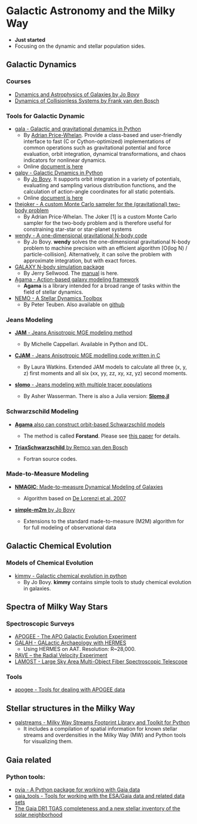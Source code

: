 # Galactic Astronomy and the Milky Way

* **Just started**
* Focusing on the dynamic and stellar population sides.

## Galactic Dynamics

### Courses

* [Dynamics and Astrophysics of Galaxies by Jo Bovy](http://astro.utoronto.ca/~bovy/AST1420/notes/index.html#)
* [Dynamics of Collisionless Systems by Frank van den Bosch](http://www.astro.yale.edu/vdbosch/galdyn.html)

### Tools for Galactic Dynamic

* [gala - Galactic and gravitational dynamics in Python](https://github.com/adrn/gala)
    * By [Adrian Price-Whelan](http://adrian.pw/). Provide a class-based and user-friendly interface to fast (C or Cython-optimized) implementations of common operations such as gravitational potential and force evaluation, orbit integration, dynamical transformations, and chaos indicators for nonlinear dynamics.
    * Online [document is here](http://gala.adrian.pw/en/latest/)
* [galpy - Galactic Dynamics in Python](https://github.com/jobovy/galpy)
    * By [Jo Bovy](http://astro.utoronto.ca/~bovy/). It supports orbit integration in a variety of potentials, evaluating and sampling various distribution functions, and the calculation of action-angle coordinates for all static potentials.
    * Online [document is here](https://galpy.readthedocs.io/en/v1.4.0/)
* [thejoker - A custom Monte Carlo sampler for the (gravitational) two-body problem](https://github.com/adrn/thejoker)
    * By Adrian Price-Whelan. The Joker [1] is a custom Monte Carlo sampler for the two-body problem and is therefore useful for constraining star-star or star-planet systems
* [wendy - A one-dimensional gravitational N-body code](https://github.com/jobovy/wendy)
    * By Jo Bovy. __wendy__ solves the one-dimensional gravitational N-body problem to machine precision with an efficient algorithm [O(log N) / particle-collision]. Alternatively, it can solve the problem with approximate integration, but with exact forces.
* [GALAXY N-body simulation package](http://www.physics.rutgers.edu/galaxy/)
    * By Jerry Sellwood. The [manual](http://www.physics.rutgers.edu/~sellwood/manual.pdf) is here.
* [Agama - Action-based galaxy modeling framework](https://github.com/GalacticDynamics-Oxford/Agama)
    * __Agama__ is a library intended for a broad range of tasks within the field of stellar dynamics. 
* [NEMO - A Stellar Dynamics Toolbox](https://teuben.github.io/nemo/)
    * By Peter Teuben. Also available on [github](https://github.com/teuben/nemo)

### Jeans Modeling

* [__JAM__ - Jeans Anisotropic MGE modeling method](http://www-astro.physics.ox.ac.uk/~mxc/software/#jam)
    - By Michelle Cappellari. Available in Python and IDL.

* [__CJAM__ - Jeans Anisotropic MGE modelling code written in C](https://github.com/lauralwatkins/cjam)
    - By Laura Watkins. Extended JAM models to calculate all three (x, y, z) first moments and all six (xx, yy, zz, xy, xz, yz) second moments.

* [__slomo__ - Jeans modeling with multiple tracer populations](https://github.com/adwasser/slomo)
    - By Asher Wasserman.  There is also a Julia version: [__Slomo.jl__](https://github.com/adwasser/Slomo.jl)

### Schwarzschild Modeling

* [__Agama__ also can construct orbit-based Schwarzschild models](https://github.com/GalacticDynamics-Oxford/Agama/blob/1f4c22276ec9b1035503c896557c2d522f256b3f/py/schwarzschild.py)
	- The method is called __Forstand__. Please see [this paper](https://arxiv.org/abs/1912.04288) for details.

* [__TriaxSchwarzschild__ by Remco van den Bosch](https://github.com/remcovandenbosch/TriaxSchwarzschild)
    - Fortran source codes.

### Made-to-Measure Modeling

* [__NMAGIC__: Made-to-measure Dynamical Modeling of Galaxies](http://www2011.mpe.mpg.de/opinas/research/DynamicsGroup/research/nmagic/nmagic.html)
	- Algorithm based on [De Lorenzi et al. 2007](https://academic.oup.com/mnras/article/376/1/71/973176)

* [__simple-m2m__ by Jo Bovy](https://github.com/jobovy/simple-m2m)
	- Extensions to the standard made-to-measure (M2M) algorithm for for full modeling of observational data

## Galactic Chemical Evolution

### Models of Chemical Evolution

* [kimmy - Galactic chemical evolution in python](https://github.com/jobovy/kimmy)
    - By Jo Bovy. __kimmy__ contains simple tools to study chemical evolution in galaxies.

## Spectra of Milky Way Stars

### Spectroscopic Surveys

* [APOGEE - The APO Galactic Evolution Experiment](https://www.sdss.org/surveys/apogee/)
* [GALAH - GALactic Archaeology with HERMES](https://galah-survey.org/)
    - Using HERMES on AAT. Resolution: R~28,000.
* [RAVE – the Radial Velocity Experiment](https://www.rave-survey.org/project/)
* [LAMOST - Large Sky Area Multi-Object Fiber Spectroscopic Telescope](http://dr4.lamost.org/)

### Tools

* [apogee - Tools for dealing with APOGEE data](https://github.com/jobovy/apogee)


## Stellar structures in the Milky Way

* [galstreams - Milky Way Streams Footprint Library and Toolkit for Python](https://github.com/cmateu/galstreams)
    * It includes a compilation of spatial information for known stellar streams and overdensities in the Milky Way (MW) and Python tools for visualizing them.

## __Gaia__ related 

### Python tools:

* [pyia - A Python package for working with Gaia data](https://github.com/adrn/pyia) 
* [gaia_tools - Tools for working with the ESA/Gaia data and related data sets](https://github.com/jobovy/gaia_tools)
* [The Gaia DR1 TGAS completeness and a new stellar inventory of the solar neighborhood](https://github.com/jobovy/tgas-completeness)
